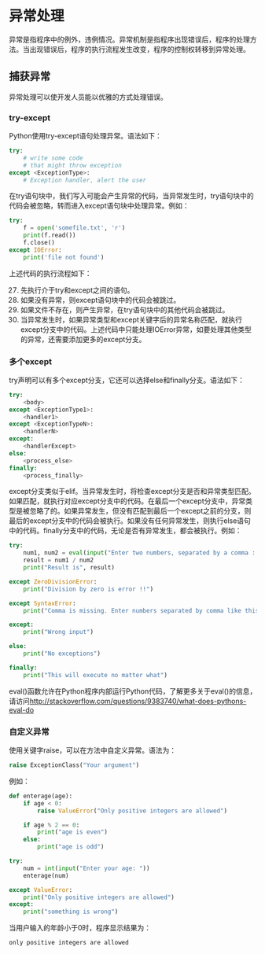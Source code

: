 # 异常处理

异常是指程序中的例外，违例情况。异常机制是指程序出现错误后，程序的处理方法。当出现错误后，程序的执行流程发生改变，程序的控制权转移到异常处理。

## 捕获异常

异常处理可以使开发人员能以优雅的方式处理错误。

### try-except

Python使用try-except语句处理异常。语法如下：

```python
try:
    # write some code
    # that might throw exception
except <ExceptionType>:
    # Exception handler, alert the user
```

在try语句块中，我们写入可能会产生异常的代码，当异常发生时，try语句块中的代码会被忽略，转而进入except语句块中处理异常。例如：

```python
try:
    f = open('somefile.txt', 'r')
    print(f.read())
    f.close()
except IOError:
    print('file not found')
```

上述代码的执行流程如下：

27. 先执行介于try和except之间的语句。
28. 如果没有异常，则except语句块中的代码会被跳过。
29. 如果文件不存在，则产生异常，在try语句块中的其他代码会被跳过。
30. 当异常发生时，如果异常类型和except关键字后的异常名称匹配，就执行except分支中的代码。上述代码中只能处理IOError异常，如要处理其他类型的异常，还需要添加更多的except分支。

### 多个except

try声明可以有多个except分支，它还可以选择else和finally分支。语法如下：

```python
try:
    <body>
except <ExceptionType1>:
    <handler1>
except <ExceptionTypeN>:
    <handlerN>
except:
    <handlerExcept>
else:
    <process_else>
finally:
    <process_finally>
```

except分支类似于elif。当异常发生时，将检查except分支是否和异常类型匹配。如果匹配，就执行对应except分支中的代码。在最后一个except分支中，异常类型是被忽略了的。如果异常发生，但没有匹配到最后一个except之前的分支，则最后的except分支中的代码会被执行。如果没有任何异常发生，则执行else语句中的代码。finally分支中的代码，无论是否有异常发生，都会被执行。例如：

```python
try:
    num1, num2 = eval(input("Enter two numbers, separated by a comma : "))
    result = num1 / num2
    print("Result is", result)

except ZeroDivisionError:
    print("Division by zero is error !!")

except SyntaxError:
    print("Comma is missing. Enter numbers separated by comma like this 1, 2")

except:
    print("Wrong input")

else:
    print("No exceptions")

finally:
    print("This will execute no matter what")
```

eval()函数允许在Python程序内部运行Python代码，了解更多关于eval()的信息，请访问<http://stackoverflow.com/questions/9383740/what-does-pythons-eval-do>

### 自定义异常

使用关键字raise，可以在方法中自定义异常。语法为：

```python
raise ExceptionClass("Your argument")
```

例如：

```python
def enterage(age):
    if age < 0:
        raise ValueError("Only positive integers are allowed")

    if age % 2 == 0:
        print("age is even")
    else:
        print("age is odd")

try:
    num = int(input("Enter your age: "))
    enterage(num)

except ValueError:
    print("Only positive integers are allowed")
except:
    print("something is wrong")
```
当用户输入的年龄小于0时，程序显示结果为：

```python
only positive integers are allowed
```

